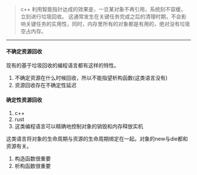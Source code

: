 > c++ 利用智能指针达成的效果是，一旦某对象不再引用，系统刻不容缓，立刻进行垃圾回收。
> 这通常发生在关键任务完成之后的清理时期，不会影响关键任务的实用性，同时，内存里所有的对象都是有用的，绝对没有垃圾空占内存。

----

#### 不确定资源回收
现有的基于垃圾回收的编程语言都有这样的特性。
1. 不确定资源在什么时候回收，所以不能指望析构函数(这类语言没有)
2. 资源回收存在不确定性延迟

#### 确定性资源回收
1. c++
2. rust
3. 这类编程语言可以精确地控制对象的销毁和内存释放实机

这类语言将对象的生命周期与资源的生命周期绑定在一起。对象的new与die都和资源有关。

1. 构造函数很重要
2. 析构函数很重要

